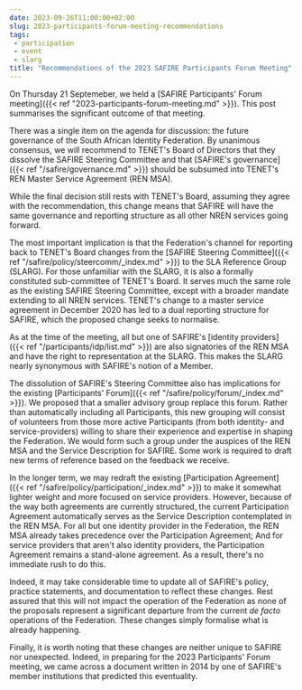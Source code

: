 ```yaml
---
date: 2023-09-26T11:00:00+02:00
slug: 2023-participants-forum-meeting-recommendations
tags:
 - participation
 - event
 - slarg
title: "Recommendations of the 2023 SAFIRE Participants Forum Meeting"
---
```


On Thursday 21 Septemeber, we held a [SAFIRE Participants' Forum meeting]({{< ref "2023-participants-forum-meeting.md" >}}). This post summarises the significant outcome of that meeting.<!--more-->

There was a single item on the agenda for discussion: the future governance of the South African Identity Federation. By unanimous consensus, we will recommend to TENET's Board of Directors that they dissolve the SAFIRE Steering Committee and that [SAFIRE's governance]({{< ref "/safire/governance.md" >}}) should be subsumed into TENET's REN Master Service Agreement (REN MSA).

While the final decision still rests with TENET's Board, assuming they agree with the recommendation, this change means that SAFIRE will have the same governance and reporting structure as all other NREN services going forward.

The most important implication is that the Federation's channel for reporting back to TENET's Board changes from the [SAFIRE Steering Committee]({{< ref "/safire/policy/steercomm/_index.md" >}}) to the SLA Reference Group (SLARG). For those unfamiliar with the SLARG, it is also a formally constituted sub-committee of TENET's Board. It serves much the same role as the existing SAFIRE Steering Committee, except with a broader mandate extending to all NREN services. TENET's change to a master service agreement in December 2020 has led to a dual reporting structure for SAFIRE, which the proposed change seeks to normalise.

As at the time of the meeting, all but one of SAFIRE's [identity providers]({{< ref "/participants/idp/list.md" >}}) are also signatories of the REN MSA and have the right to representation at the SLARG. This makes the SLARG nearly synonymous with SAFIRE's notion of a Member.

The dissolution of SAFIRE's Steering Committee also has implications for the existing [Participants' Forum]({{< ref "/safire/policy/forum/_index.md" >}}). We proposed that a smaller advisory group replace this forum. Rather than automatically including all Participants, this new grouping will consist of volunteers from those more active Participants (from both identity- and service-providers) willing to share their experience and expertise in shaping the Federation. We would form such a group under the auspices of the REN MSA and the Service Description for SAFIRE. Some work is required to draft new terms of reference based on the feedback we receive.

In the longer term, we may redraft the existing [Participation Agreement]({{< ref "/safire/policy/participation/_index.md" >}}) to make it somewhat lighter weight and more focused on service providers. However, because of the way both agreements are currently structured, the current Participation Agreement automatically serves as the Service Description contemplated in the REN MSA. For all but one identity provider in the Federation, the REN MSA already takes precedence over the Participation Agreement; And for service providers that aren't also identity providers, the Participation Agreement remains a stand-alone agreement. As a result, there's no immediate rush to do this.

Indeed, it may take considerable time to update all of SAFIRE's policy, practice statements, and documentation to reflect these changes. Rest assured that this will not impact the operation of the Federation as none of the proposals represent a significant departure from the current _de facto_ operations of the Federation. These changes simply formalise what is already happening.

Finally, it is worth noting that these changes are neither unique to SAFIRE nor unexpected. Indeed, in preparing for the 2023 Participants' Forum meeting, we came across a document written in 2014 by one of SAFIRE's member institutions that predicted this eventuality.
